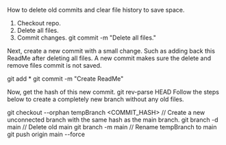 How to delete old commits and clear file history to save space.

1. Checkout repo.
2. Delete all files.
3. Commit changes. git commit -m "Delete all files."

Next, create a new commit with a small change. Such as adding back this ReadMe after deleting all files.
A new commit makes sure the delete and remove files commit is not saved.

git add *
git commit -m "Create ReadMe"

Now, get the hash of this new commit. git rev-parse HEAD
Follow the steps below to create a completely new branch without any old files.

git checkout --orphan tempBranch <COMMIT_HASH> // Create a new unconnected branch with the same hash as the main branch.
git branch -d  main // Delete old main
git branch -m main // Rename tempBranch to main
git push origin main --force
